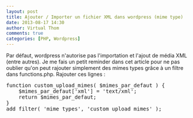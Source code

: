 ```yaml
---
layout: post
title: Ajouter / Importer un fichier XML dans wordpress (mime type)
date: 2013-08-17 14:30
author: Virtual Thom
comments: true
categories: [PHP, Wordpress]
---
```

<p>
Par défaut, wordpress n'autorise pas l'importation et l'ajout de média XML (entre autres). Je me fais un petit reminder dans cet article pour ne pas oublier qu'on peut rajouter simplement des mimes types grâce à un filtre dans functions.php.
Rajouter ces lignes :
</p>
<pre lang="bash">
function custom_upload_mimes( $mimes_par_defaut ) {
	$mimes_par_defaut['xml'] = 'text/xml';
	return $mimes_par_defaut;
}
add_filter( 'mime_types', 'custom_upload_mimes' );
</pre>
